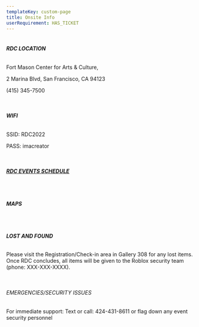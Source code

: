 ```yaml
---
templateKey: custom-page
title: Onsite Info
userRequirement: HAS_TICKET
---
```

###### **<br>RDC LOCATION**

Fort Mason Center for Arts & Culture, 

2 Marina Blvd, San Francisco, CA 94123

(415) 345-7500

<br>

###### **WIFI**

SSID: RDC2022

PASS: imacreator

<br>

###### **[RDC EVENTS SCHEDULE](https://rdc22.fnvirtual.app/a/schedule/)**

<br>

###### **MAPS**

<br>

###### **LOST AND FOUND**

Please visit the Registration/Check-in area in Gallery 308 for any lost items. Once RDC concludes, all items will be given to the Roblox security team (phone: XXX-XXX-XXXX).

<br>

###### EMERGENCIES/SECURITY ISSUES

For immediate support: Text or call: 424-431-8611 or flag down any event security personnel

<br> <br>